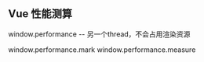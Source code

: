 ## Vue 性能测算

window.performance -- 另一个thread，不会占用渲染资源

window.performance.mark
window.performance.measure